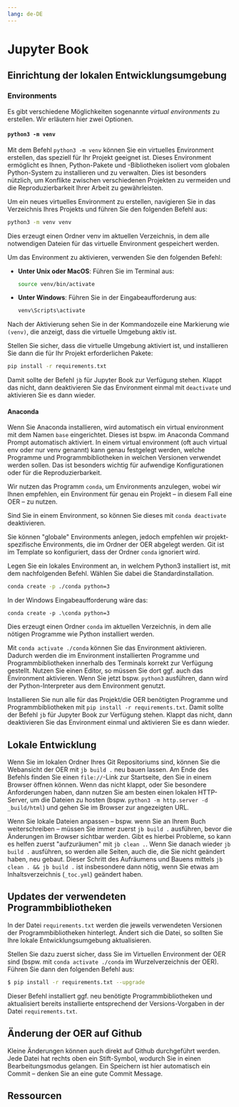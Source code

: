 ```yaml
---
lang: de-DE
---
```

# Jupyter Book

## Einrichtung der lokalen Entwicklungsumgebung


### Environments
Es gibt verschiedene Möglichkeiten sogenannte *virtual environments* zu erstellen. Wir erläutern hier zwei Optionen.

#### `python3 -m venv`
Mit dem Befehl `python3 -m venv` können Sie ein virtuelles Environment erstellen, das speziell für Ihr Projekt geeignet ist. Dieses Environment ermöglicht es Ihnen, Python-Pakete und -Bibliotheken isoliert vom globalen Python-System zu installieren und zu verwalten. Dies ist besonders nützlich, um Konflikte zwischen verschiedenen Projekten zu vermeiden und die Reproduzierbarkeit Ihrer Arbeit zu gewährleisten.

Um ein neues virtuelles Environment zu erstellen, navigieren Sie in das Verzeichnis Ihres Projekts und führen Sie den folgenden Befehl aus:

```bash
python3 -m venv venv
```

Dies erzeugt einen Ordner venv im aktuellen Verzeichnis, in dem alle notwendigen Dateien für das virtuelle Environment gespeichert werden.

Um das Environment zu aktivieren, verwenden Sie den folgenden Befehl:

- **Unter Unix oder MacOS**: Führen Sie im Terminal aus:

  ```bash
  source venv/bin/activate
  ```

- **Unter Windows**: Führen Sie in der Eingabeaufforderung aus:

  ```cmd
  venv\Scripts\activate
  ```

Nach der Aktivierung sehen Sie in der Kommandozeile eine Markierung wie `(venv)`, die anzeigt, dass die virtuelle Umgebung aktiv ist.


Stellen Sie sicher, dass die virtuelle Umgebung aktiviert ist, und installieren Sie dann die für Ihr Projekt erforderlichen Pakete:

```bash
pip install -r requirements.txt
```
Damit sollte der Befehl `jb` für Jupyter Book zur Verfügung stehen. Klappt das nicht, dann deaktivieren Sie das Environment einmal mit `deactivate` und aktivieren Sie es dann wieder.


#### Anaconda
Wenn Sie Anaconda installieren, wird automatisch ein virtual environment mit dem Namen `base` eingerichtet. Dieses ist bspw. im Anaconda Command Prompt automatisch aktiviert. In einem virtual environment (oft auch virtual env oder nur venv genannt) kann genau festgelegt werden, welche Programme und Programmbibliotheken in welchen Versionen verwendet werden sollen. Das ist besonders wichtig für aufwendige Konfigurationen oder für die Reproduzierbarkeit.

Wir nutzen das Programm `conda`, um Environments anzulegen, wobei wir Ihnen empfehlen, ein Environment für genau ein Projekt – in diesem Fall eine OER – zu nutzen.

Sind Sie in einem Environment, so können Sie dieses mit `conda deactivate` deaktivieren.

Sie können "globale" Environments anlegen, jedoch empfehlen wir projekt-spezifische Environments, die im Ordner der OER abgelegt werden. Git ist im Template so konfiguriert, dass der Ordner `conda` ignoriert wird.

Legen Sie ein lokales Environment an, in welchem Python3 installiert ist, mit dem nachfolgenden Befehl. Wählen Sie dabei die Standardinstallation.
```bash
conda create -p ./conda python=3
```
In der Windows Eingabeaufforderung wäre das:
```
conda create -p .\conda python=3
```
Dies erzeugt einen Ordner `conda` im aktuellen Verzeichnis, in dem alle nötigen Programme wie Python installiert werden.

Mit `conda activate ./conda` können Sie das Environment aktivieren. Dadurch werden die im Environment installierten Programme und Programmbibliotheken innerhalb des Terminals korrekt zur Verfügung gestellt. Nutzen Sie einen Editor, so müssen Sie dort ggf. auch das Environment aktivieren. Wenn Sie jetzt bspw. `python3` ausführen, dann wird der Python-Interpreter aus dem Environment genutzt.

Installieren Sie nun alle für das Projekt/die OER benötigten Programme und Programmbibliotheken mit `pip install -r requirements.txt`. Damit sollte der Befehl `jb` für Jupyter Book zur Verfügung stehen. Klappt das nicht, dann deaktivieren Sie das Environment einmal und aktivieren Sie es dann wieder.

## Lokale Entwicklung

Wenn Sie im lokalen Ordner Ihres Git Repositoriums sind, können Sie die Webansicht der OER mit `jb build .` neu bauen lassen. Am Ende des Befehls finden Sie einen `file://`-Link zur Startseite, den Sie in einem Browser öffnen können. Wenn das nicht klappt, oder Sie besondere Anforderungen haben, dann nutzen Sie am besten einen lokalen HTTP-Server, um die Dateien zu hosten (bspw. `python3 -m http.server -d _build/html`) und gehen Sie im Browser zur angezeigten URL.

Wenn Sie lokale Dateien anpassen – bspw. wenn Sie an Ihrem Buch weiterschreiben – müssen Sie immer zuerst `jb build .` ausführen, bevor die Änderungen im Browser sichtbar werden. Gibt es hierbei Probleme, so kann es helfen zuerst "aufzuräumen" mit `jb clean .`. Wenn Sie danach wieder `jb build .` ausführen, so werden alle Seiten, auch die, die Sie nicht geändert haben, neu gebaut. Dieser Schritt des Aufräumens und Bauens mittels `jb clean . && jb build .` ist insbesondere dann nötig, wenn Sie etwas am Inhaltsverzeichnis (`_toc.yml`) geändert haben.

## Updates der verwendeten Programmbibliotheken
In der Datei `requirements.txt` werden die jeweils verwendeten Versionen der Programmbibliotheken hinterlegt. Ändert sich die Datei, so sollten Sie Ihre lokale Entwicklungsumgebung aktualisieren.

Stellen Sie dazu zuerst sicher, dass Sie im Virtuellen Environment der OER sind (bspw. mit `conda activate ./conda` im Wurzelverzeichnis der OER). Führen Sie dann den folgenden Befehl aus:
```sh
$ pip install -r requirements.txt --upgrade
```
Dieser Befehl installiert ggf. neu benötigte Programmbibliotheken und aktualisiert bereits installierte entsprechend der Versions-Vorgaben in der Datei `requirements.txt`.

## Änderung der OER auf Github

Kleine Änderungen können auch direkt auf Github durchgeführt werden. Jede Datei hat rechts oben ein Stift-Symbol, wodurch Sie in einen Bearbeitungsmodus gelangen. Ein Speichern ist hier automatisch ein Commit – denken Sie an eine gute Commit Message.


## Ressourcen
